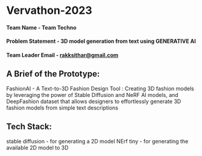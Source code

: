 # Vervathon-2023


#### Team Name - Team Techno
#### Problem Statement - 3D model generation from text using GENERATIVE AI
#### Team Leader Email - rakksithar@gmail.com

## A Brief of the Prototype:
FashionAI - A Text-to-3D Fashion Design Tool : Creating 3D fashion models by leveraging the power of Stable Diffusion and NeRF AI models, and DeepFashion dataset that allows designers to effortlessly generate 3D fashion models from simple text descriptions
    
## Tech Stack: 
   stable diffusion - for generating a 2D model
   NErf tiny - for generating the available 2D model to 3D
  


   
